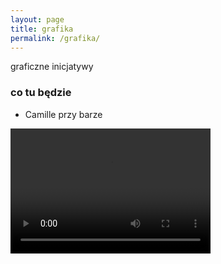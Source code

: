 ```yaml
---
layout: page
title: grafika
permalink: /grafika/
---
```


graficzne inicjatywy

### co tu będzie

- Camille przy barze

<video src="{{ site.baseurl }}/images/camille.mp4" width="320" height="200" controls preload>

- doktor Rieux patrzy przez okno


### Contact me

[aleksandra.horubala@gmail.com](mailto:aleksandra.horubala@gmail.com)
